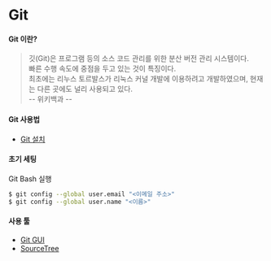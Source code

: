 # Git

#### Git 이란?
> 깃(Git)은 프로그램 등의 소스 코드 관리를 위한 분산 버전 관리 시스템이다.  
> 빠른 수행 속도에 중점을 두고 있는 것이 특징이다.  
> 최초에는 리누스 토르발스가 리눅스 커널 개발에 이용하려고 개발하였으며, 현재는 다른 곳에도 널리 사용되고 있다.  
> -- 위키백과 --

#### Git 사용법
- [Git 설치](https://git-scm.com)

#### 초기 세팅
Git Bash 실행
```bash
$ git config --global user.email "<이메일 주소>"
$ git config --global user.name "<이름>"
```

#### 사용 툴
- [Git GUI](http://git-scm.com/download/gui/win)
- [SourceTree](https://www.sourcetreeapp.com/)

